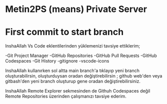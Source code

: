 # Metin2PS (means) Private Server
# First commit to start branch

InshaAllah Vs Code eklentilerinden yüklemenizi tavsiye ettiklerim;


-Git Project Manager
-GitHub Repositories
-GitHub Pull Requests
-GitHub Codespaces
-Git History
-gitignore
-vscode-icons




InshaAllah kullanırken sol altta main branch'a tıklayıp yeni branch oluşturabilirsin, oluşturduysan oradan değiştirebilirsin ; github web'den veya gitbash'den yeni branch oluşturup gene oradan değiştirebilirsiniz.


InshaAllah Remote Explorer sekmesinden de Githuh Codespaces değil Remote Repositories üzerinden çalışmanızı tavsiye ederim.

